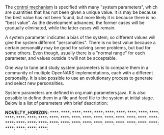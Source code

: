The [control mechanism](https://github.com/opennars/opennars/wiki/Inference-Control) is specified with many "system parameters", which are quantities that has not been given a unique value. It is may be because the best value has not been found, but more likely it is because there is no "best value". As the development advances, the former cases will be gradually eliminated, while the latter cases will remain.

A system parameter indicates a bias of the system, so different values will give the system different "personalities". There is no best value because a certain personality may be good for solving some problems, but bad for some others. Even though, usually there is a "normal range" for each parameter, and values outside it will not be acceptable.

One way to tune and study system parameters is to compare them in a community of multiple OpenNARS implementations, each with a different personality. It is also possible to use an evolutionary process to generate and select new personalities.

System parameters are defined in org.main.parameters.java. It is also possible to define them in a file and feed file to the system at initial stage. Below is a list of parameters with brief description:

**NOVELTY_HORIZON**:
****:
****:
****:
****:
****:
****:
****:
****:
****:
****:
****:
****:
****:
****:
****:
****:
****:
****:
****:
****:
****:
****:
****:
****:
****:
****:
****:
****:
****:
****:
****:
****:
****:
****:
****:
****:
****:
****:
****:
****:
****:
****:
